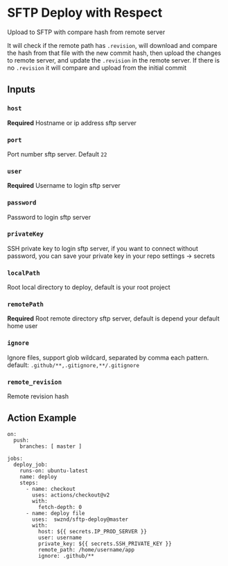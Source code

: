# SFTP Deploy with Respect

Upload to SFTP with compare hash from remote server

It will check if the remote path has `.revision`, will download and compare the hash from that file with the new commit hash, then upload the changes to remote server, and update the `.revision` in the remote server. If there is no `.revision` it will compare and upload from the initial commit

## Inputs

### `host`

**Required** Hostname or ip address sftp server

### `port`

Port number sftp server. Default `22`

### `user`

**Required** Username to login sftp server

### `password`

Password to login sftp server

### `privateKey`

SSH private key to login sftp server, if you want to connect without password, you can save your private key in your repo settings -> secrets

### `localPath`

Root local directory to deploy, default is your root project

### `remotePath`

**Required** Root remote directory sftp server, default is depend your default home user

### `ignore`

Ignore files, support glob wildcard, separated by comma each pattern. default: `.github/**,.gitignore,**/.gitignore`

### `remote_revision`

Remote revision hash


## Action Example

```
on:
  push:
    branches: [ master ]

jobs:
  deploy_job:
    runs-on: ubuntu-latest
    name: deploy
    steps:
      - name: checkout
        uses: actions/checkout@v2
        with:
          fetch-depth: 0
      - name: deploy file
        uses:  swznd/sftp-deploy@master
        with:
          host: ${{ secrets.IP_PROD_SERVER }}
          user: username
          private_key: ${{ secrets.SSH_PRIVATE_KEY }}
          remote_path: /home/username/app
          ignore: .github/**
```

